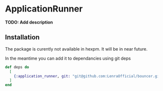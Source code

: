 # ApplicationRunner

**TODO: Add description**

## Installation

The package is curently not available in hexpm. It will be in near future.

In the meantime you can add it to dependancies using git deps

```elixir
def deps do
  [
    {:application_runner, git: "git@github.com:LenraOfficial/bouncer.git", tag: "v1.0.0"}
  ]
end
```